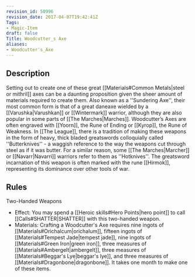 ```yaml
---
revision_id: 50996
revision_date: 2017-04-07T19:42:41Z
Tags:
- Magic-Item
draft: false
Title: Woodcutter_s Axe
aliases:
- Woodcutter's_Axe
---
```

## Description
Setting out to create one of these great [[Materials#Common Metals|steel or mithril]] axes can be a daunting proposition given the sheer amount of materials required to create them. Also known as a ''Sundering Axe'', their most common form is that of a great daneaxe wielded by a [[Varushka|Varushkan]] or [[Wintermark]] warrior, although they are also popular in some parts of [[The Marches|Marches]]. Woodcutter’s Axes are often engraved with [[Yoorn]], the Rune of Ending or [[Kyrop]], the Rune of Weakness.
In [[The League]], there is a tradition of making these weapons in the form of heavy, thick bladed greatswords colloquially called ''Butterknives'' - a waggish reference to the way the weapons cut through steel as if it was butter. For a similar reason, some [[The Marches|Marcher]] or [[Navarr|Navarri]] warriors refer to them as ''Hotknives''. The greatsword incarnation of this weapon is often marked with the rune [[Hirmok]], representing its dominance over other tools of war.
## Rules
Two-Handed Weapons
* Effect: You may spend a [[Heroic skills#Hero Points|hero point]] to call [[Calls#SHATTER|SHATTER]] with this two-handed weapon.
* Materials: Crafting a Woodcutter's Axe requires nine ingots of [[Materials#Orichalcum|orichalum]], fifteen ingots of [[Materials#Tempest Jade|tempest jade]], nine ingots of [[Materials#Green Iron|green iron]], three measures of [[Materials#Ambergelt|ambergelt]], three measures of [[Materials#Beggar's Lye|beggar's lye]], and three measures of [[Materials#Dragonbone|dragonbone]]. It takes one month to make one of these items.